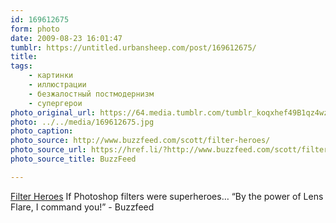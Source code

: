 ```yaml
---
id: 169612675
form: photo
date: 2009-08-23 16:01:47
tumblr: https://untitled.urbansheep.com/post/169612675/
title:
tags:
    - картинки
    - иллюстрации
    - безжалостный постмодернизм
    - супергерои
photo_original_url: https://64.media.tumblr.com/tumblr_koqxhef49B1qz4wzio1_540.jpg
photo: ../../media/169612675.jpg
photo_caption:
photo_source: http://www.buzzfeed.com/scott/filter-heroes/
photo_source_url: https://href.li/?http://www.buzzfeed.com/scott/filter-heroes/
photo_source_title: BuzzFeed

---
```


<p><a href="http://www.buzzfeed.com/scott/filter-heroes/">Filter Heroes</a>  If Photoshop filters were superheroes… “By the power of Lens Flare, I command you!” - Buzzfeed</p>
